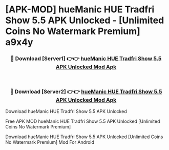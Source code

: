 # [APK-MOD] hueManic  HUE   Tradfri Show 5.5 APK Unlocked - [Unlimited Coins No Watermark Premium] a9x4y



<div align="center">
<h3>🔴 Download [Server1] 👉👉 <a href="https://momento.my/?title=hueManic__HUE___Tradfri_Show_5.5_APK_Unlocked">hueManic  HUE   Tradfri Show 5.5 APK Unlocked Mod Apk</a></h3><br>

<h3>🔴 Download [Server2] 👉👉 <a href="https://momento.my/?title=hueManic__HUE___Tradfri_Show_5.5_APK_Unlocked">hueManic  HUE   Tradfri Show 5.5 APK Unlocked Mod Apk</a></h3>
</div>



Download hueManic  HUE   Tradfri Show 5.5 APK Unlocked 

Free APK MOD hueManic  HUE   Tradfri Show 5.5 APK Unlocked [Unlimited Coins No Watermark Premium]

Download hueManic  HUE   Tradfri Show 5.5 APK Unlocked [Unlimited Coins No Watermark Premium] Mod For Android
